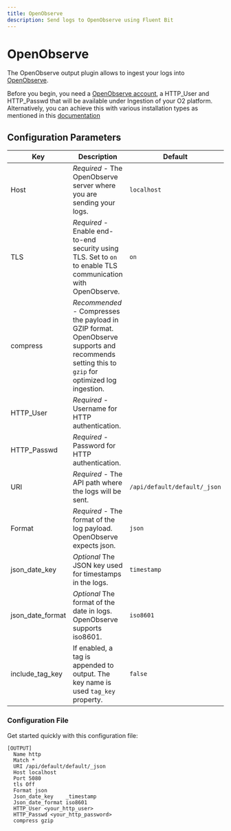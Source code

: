 ```yaml
---
title: OpenObserve
description: Send logs to OpenObserve using Fluent Bit
---
```


# OpenObserve

The OpenObserve output plugin allows to ingest your logs into [OpenObserve](https://openobserve.ai/).

Before you begin, you need a [OpenObserve account](https://cloud.openobserve.ai/), a HTTP_User and HTTP_Passwd that will be available under Ingestion of your O2 platform. Alternatively, you can achieve this with various installation types as mentioned in this [documentation](https://openobserve.ai/docs/quickstart/)

## Configuration Parameters

| Key             | Description                                                                                                                                                                                                                                                                                                                                                                                                                                | Default                          |
| --------------- | -----------------------------------------------------------------------------------------------------------------------------------------------------------------                                                                                                                                                                                                                                                                          | -------------------------------- |
| Host            | _Required_ - The OpenObserve server where you are sending your logs.                                                                                                                                                                                                                                                                                                                                                                           | `localhost` |
| TLS             | _Required_ - Enable end-to-end security using TLS. Set to `on` to enable TLS communication with OpenObserve.                                                                                                                                                                                                                                                                                                                                | `on`                            |
| compress        | _Recommended_ - Compresses the payload in GZIP format. OpenObserve supports and recommends setting this to `gzip` for optimized log ingestion.                                                                                                                                                                                                                                                                                                                             |                                  |
| HTTP_User          | _Required_ - Username for HTTP authentication.                                                                                                                                                                                                                                                                                                                                                       |                                  |
| HTTP_Passwd          | _Required_ - Password for HTTP authentication.                                                                                                                                                                                                                                                                                                                                                       |                                  |
| URI        | _Required_ - The API path where the logs will be sent.                                                                                                                                                                                                                                                                                                                                                           |         `/api/default/default/_json`                         |
| Format        | _Required_ - The format of the log payload. OpenObserve expects json.                                                                                                                                                                                                                                                                                                                                                           |         `json`                         |
| json_date_key   | _Optional_ The JSON key used for timestamps in the logs.                                                                                                                                                                                                                                                                                                                                                                                                                  | `timestamp`                      |
| json_date_format   | _Optional_ The format of the date in logs. OpenObserve supports iso8601.                                                                                                                                                                                                                                                                                                                                                                                                                  | `iso8601`                      |
| include_tag_key | If enabled, a tag is appended to output. The key name is used `tag_key` property.                                                                                                                                                                                                                                                                                                                                                          | `false`                          |

### Configuration File

Get started quickly with this configuration file:

```
[OUTPUT]
  Name http
  Match *
  URI /api/default/default/_json
  Host localhost
  Port 5080
  tls Off
  Format json
  Json_date_key    _timestamp
  Json_date_format iso8601
  HTTP_User <your_http_user>
  HTTP_Passwd <your_http_password>
  compress gzip
```
